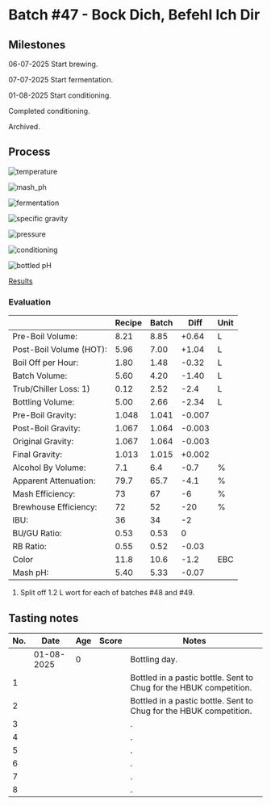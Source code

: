 # Batch #47 - Bock Dich, Befehl Ich Dir

## Milestones

06-07-2025 Start brewing.

07-07-2025 Start fermentation.

01-08-2025 Start conditioning.

Completed conditioning.

Archived.

## Process

![temperature](temperature.png)

![mash_ph](mash_ph.png)

![fermentation](fermentation.png)

![specific gravity](gravity.png)

![pressure](pressure.png)

![conditioning](conditioning.png)

![bottled pH](bottled_ph.png)

[Results](Batch_47_Bock_Dich_Befehl_Ich_Dir_results.pdf)

### Evaluation

|                         | Recipe | Batch | Diff   | Unit |
|-------------------------|--------|-------|--------|------|
| Pre-Boil Volume:        | 8.21   | 8.85  | +0.64  | L    |
| Post-Boil Volume (HOT): | 5.96   | 7.00  | +1.04  | L    |
| Boil Off per Hour:      | 1.80   | 1.48  | -0.32  | L    |
| Batch Volume:           | 5.60   | 4.20  | -1.40  | L    |
| Trub/Chiller Loss: 1)   | 0.12   | 2.52  | -2.4   | L    |
| Bottling Volume:        | 5.00   | 2.66  | -2.34  | L    |
| Pre-Boil Gravity:       | 1.048  | 1.041 | -0.007 |      |
| Post-Boil Gravity:      | 1.067  | 1.064 | -0.003 |      |
| Original Gravity:       | 1.067  | 1.064 | -0.003 |      |
| Final Gravity:          | 1.013  | 1.015 | +0.002 |      |
| Alcohol By Volume:      | 7.1    | 6.4   | -0.7   | %    |
| Apparent Attenuation:   | 79.7   | 65.7  | -4.1   | %    |
| Mash Efficiency:        | 73     | 67    | -6     | %    |
| Brewhouse Efficiency:   | 72     | 52    | -20    | %    |
| IBU:                    | 36     | 34    | -2     |      |
| BU/GU Ratio:            | 0.53   | 0.53  | 0      |      |
| RB Ratio:               | 0.55   | 0.52  | -0.03  |      |
| Color                   | 11.8   | 10.6  | -1.2   | EBC  |
| Mash pH:                | 5.40   | 5.33  | -0.07  |      |

1) Split off 1.2 L wort for each of batches #48 and #49.

## Tasting notes

| No. | Date       | Age | Score | Notes |
|-----|------------|-----|-------|-------|
|     | 01-08-2025 |   0 |       | Bottling day. |
|   1 |            |     |       | Bottled in a pastic bottle. Sent to Chug for the HBUK competition. |
|   2 |            |     |       | Bottled in a pastic bottle. Sent to Chug for the HBUK competition. |
|   3 |            |     |       | . |
|   4 |            |     |       | . |
|   5 |            |     |       | . |
|   6 |            |     |       | . |
|   7 |            |     |       | . |
|   8 |            |     |       | . |
